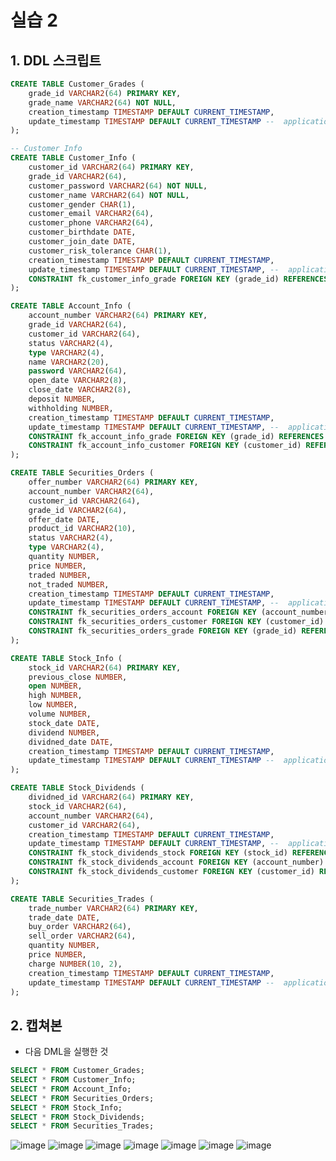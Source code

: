 # 실습 2
## 1. DDL 스크립트
```sql
CREATE TABLE Customer_Grades (
    grade_id VARCHAR2(64) PRIMARY KEY,
    grade_name VARCHAR2(64) NOT NULL,
    creation_timestamp TIMESTAMP DEFAULT CURRENT_TIMESTAMP,
    update_timestamp TIMESTAMP DEFAULT CURRENT_TIMESTAMP --  application에서 sysdate에 넣는다
);

-- Customer Info
CREATE TABLE Customer_Info (
    customer_id VARCHAR2(64) PRIMARY KEY,
    grade_id VARCHAR2(64),
    customer_password VARCHAR2(64) NOT NULL,
    customer_name VARCHAR2(64) NOT NULL,
    customer_gender CHAR(1),
    customer_email VARCHAR2(64),
    customer_phone VARCHAR2(64),
    customer_birthdate DATE,
    customer_join_date DATE,
    customer_risk_tolerance CHAR(1),
    creation_timestamp TIMESTAMP DEFAULT CURRENT_TIMESTAMP,
    update_timestamp TIMESTAMP DEFAULT CURRENT_TIMESTAMP, --  application에서 sysdate에 넣는다!
    CONSTRAINT fk_customer_info_grade FOREIGN KEY (grade_id) REFERENCES Customer_Grades(grade_id)
);

CREATE TABLE Account_Info (
    account_number VARCHAR2(64) PRIMARY KEY,
    grade_id VARCHAR2(64),
    customer_id VARCHAR2(64),
    status VARCHAR2(4),
    type VARCHAR2(4),
    name VARCHAR2(20),
    password VARCHAR2(64),
    open_date VARCHAR2(8),
    close_date VARCHAR2(8),
    deposit NUMBER,
    withholding NUMBER,
    creation_timestamp TIMESTAMP DEFAULT CURRENT_TIMESTAMP,
    update_timestamp TIMESTAMP DEFAULT CURRENT_TIMESTAMP, --  application에서 sysdate에 넣는다!
    CONSTRAINT fk_account_info_grade FOREIGN KEY (grade_id) REFERENCES Customer_Grades(grade_id),
    CONSTRAINT fk_account_info_customer FOREIGN KEY (customer_id) REFERENCES Customer_Info(customer_id)
);

CREATE TABLE Securities_Orders (
    offer_number VARCHAR2(64) PRIMARY KEY,
    account_number VARCHAR2(64),
    customer_id VARCHAR2(64),
    grade_id VARCHAR2(64),
    offer_date DATE,
    product_id VARCHAR2(10),
    status VARCHAR2(4),
    type VARCHAR2(4),
    quantity NUMBER,
    price NUMBER,
    traded NUMBER,
    not_traded NUMBER,
    creation_timestamp TIMESTAMP DEFAULT CURRENT_TIMESTAMP,
    update_timestamp TIMESTAMP DEFAULT CURRENT_TIMESTAMP, --  application에서 sysdate에 넣는다
    CONSTRAINT fk_securities_orders_account FOREIGN KEY (account_number) REFERENCES Account_Info(account_number),
    CONSTRAINT fk_securities_orders_customer FOREIGN KEY (customer_id) REFERENCES Customer_Info(customer_id),
    CONSTRAINT fk_securities_orders_grade FOREIGN KEY (grade_id) REFERENCES Customer_Grades(grade_id)
);

CREATE TABLE Stock_Info (
    stock_id VARCHAR2(64) PRIMARY KEY,
    previous_close NUMBER,
    open NUMBER,
    high NUMBER,
    low NUMBER,
    volume NUMBER,
    stock_date DATE,
    dividend NUMBER,
    dividned_date DATE,
    creation_timestamp TIMESTAMP DEFAULT CURRENT_TIMESTAMP,
    update_timestamp TIMESTAMP DEFAULT CURRENT_TIMESTAMP --  application에서 sysdate에 넣는다
);

CREATE TABLE Stock_Dividends (
    dividned_id VARCHAR2(64) PRIMARY KEY,
    stock_id VARCHAR2(64),
    account_number VARCHAR2(64),
    customer_id VARCHAR2(64),
    creation_timestamp TIMESTAMP DEFAULT CURRENT_TIMESTAMP,
    update_timestamp TIMESTAMP DEFAULT CURRENT_TIMESTAMP, --  application에서 sysdate에 넣는다
    CONSTRAINT fk_stock_dividends_stock FOREIGN KEY (stock_id) REFERENCES Stock_Info(stock_id),
    CONSTRAINT fk_stock_dividends_account FOREIGN KEY (account_number) REFERENCES Account_Info(account_number),
    CONSTRAINT fk_stock_dividends_customer FOREIGN KEY (customer_id) REFERENCES Customer_Info(customer_id)
);

CREATE TABLE Securities_Trades (
    trade_number VARCHAR2(64) PRIMARY KEY,
    trade_date DATE,
    buy_order VARCHAR2(64),
    sell_order VARCHAR2(64),
    quantity NUMBER,
    price NUMBER,
    charge NUMBER(10, 2),
    creation_timestamp TIMESTAMP DEFAULT CURRENT_TIMESTAMP,
    update_timestamp TIMESTAMP DEFAULT CURRENT_TIMESTAMP --  application에서 sysdate에 넣는다
);

```

## 2. 캡쳐본
- 다음 DML을 실행한 것
```sql
SELECT * FROM Customer_Grades;
SELECT * FROM Customer_Info;
SELECT * FROM Account_Info;
SELECT * FROM Securities_Orders;
SELECT * FROM Stock_Info;
SELECT * FROM Stock_Dividends;
SELECT * FROM Securities_Trades;
  ```
![image](https://github.com/user-attachments/assets/7ad75bbe-6405-485f-8fc8-922dc6d23867)
![image](https://github.com/user-attachments/assets/76f52367-3b53-4ef1-8afa-370bbbecb353)
![image](https://github.com/user-attachments/assets/9b7e20ea-d0f9-48ab-b27d-82b1cbc0c94b)
![image](https://github.com/user-attachments/assets/f825249a-71d8-40ef-a0fa-88701a1daee0)
![image](https://github.com/user-attachments/assets/d1025b6c-5d44-46e4-aaa2-fd88d54f6d0a)
![image](https://github.com/user-attachments/assets/2ecd45ec-07a9-4496-a529-5ad9fe32ceea)
![image](https://github.com/user-attachments/assets/0acb1d72-c4ac-4f18-a40f-315a49be8253)




